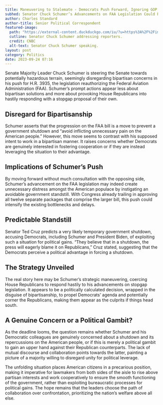 ```yaml
---
title: Maneuvering to Stalemate - Democrats Push Forward, Ignoring GOP Concerns
subhed: Senator Chuck Schumer’s Advancements on FAA Legislation Could Prompt Unnecessary Government Standstill
author: Charles Standard
author-title: Senior Political Correspondent
featured-image: 
  path: "https://external-content.duckduckgo.com/iu/?u=https%3A%2F%2Fimage.cnbcfm.com%2Fapi%2Fv1%2Fimage%2F106298992-1576522596749gettyimages-1187762066.jpeg%3Fv%3D1576522651&f=1&nofb=1&ipt=a1decfdba6c239865b100c83980531d21b5dca5ff69b98c9706f8d48c5192684&ipo=images"
  cutline: Senator Chuck Schumer addressing reporters.
  credit: CNBC
  alt-text: Senator Chuck Schumer speaking.
layout: post
category: Politics
date: 2023-09-24 07:16
---
```


Senate Majority Leader Chuck Schumer is steering the Senate towards potentially hazardous terrain, seemingly disregarding bipartisan concerns in his push for H.R. 3935, the legislation reauthorizing the Federal Aviation Administration (FAA). Schumer’s prompt actions appear less about bipartisan solutions and more about provoking House Republicans into hastily responding with a stopgap proposal of their own.

## Disregard for Bipartisanship
Schumer asserts that the progression on the FAA bill is a move to prevent a government shutdown and “avoid inflicting unnecessary pain on the American people.” However, this move seems to contrast with his supposed intent to work in a bipartisan manner. It raises concerns whether Democrats are genuinely interested in fostering cooperation or if they are instead leveraging the situation to their advantage.

## Implications of Schumer’s Push
By moving forward without much consultation with the opposing side, Schumer’s advancement on the FAA legislation may indeed create unnecessary distress amongst the American populace by instigating an avoidable government standstill. With Congress already trailing in approving all twelve separate packages that comprise the larger bill, this push could intensify the existing bottlenecks and delays.

## Predictable Standstill
Senator Ted Cruz predicts a very likely temporary government shutdown, accusing Democrats, including Schumer and President Biden, of exploiting such a situation for political gains. “They believe that in a shutdown, the press will eagerly blame it on Republicans,” Cruz stated, suggesting that the Democrats perceive a political advantage in forcing a shutdown.

## The Strategy Unveiled
The real story here may be Schumer’s strategic maneuvering, coercing House Republicans to respond hastily to his advancements on stopgap legislation. It appears to be a politically calculated decision, wrapped in the disguise of bipartisanship, to propel Democrats’ agenda and potentially corner the Republicans, making them appear as the culprits if things head south.

## A Genuine Concern or a Political Gambit?
As the deadline looms, the question remains whether Schumer and his Democratic colleagues are genuinely concerned about a shutdown and its repercussions on the American people, or if this is merely a political gambit to gain an upper hand against their Republican counterparts. The lack of mutual discourse and collaboration points towards the latter, painting a picture of a majority willing to disregard unity for political leverage.

The unfolding situation places American citizens in a precarious position, making it imperative for lawmakers from both sides of the aisle to rise above partisan interests and work cooperatively to ensure the smooth functioning of the government, rather than exploiting bureaucratic processes for political gains. The hope remains that the leaders choose the path of collaboration over confrontation, prioritizing the nation’s welfare above all else.
